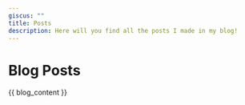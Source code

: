 ```yaml
---
giscus: ""
title: Posts
description: Here will you find all the posts I made in my blog!
---
```


# Blog Posts

{{ blog_content }}
